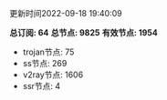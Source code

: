 更新时间2022-09-18 19:40:09

**总订阅: 64**
**总节点: 9825**
**有效节点: 1954**
- trojan节点: 75
- ss节点: 269
- v2ray节点: 1606
- ssr节点: 4
